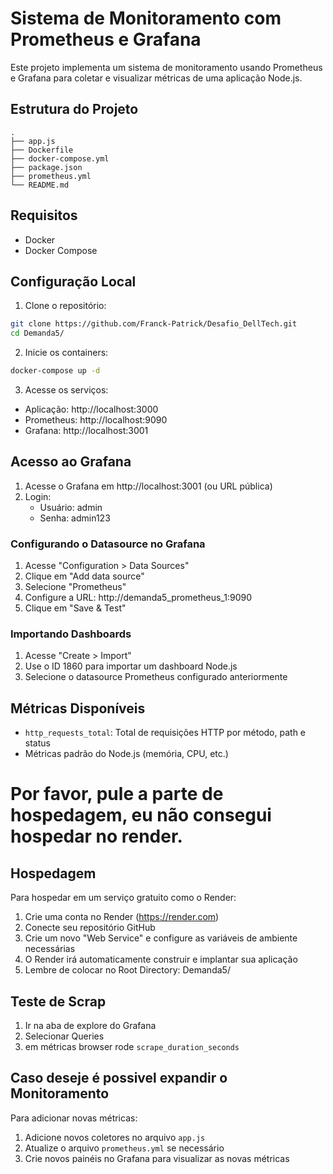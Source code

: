 # Sistema de Monitoramento com Prometheus e Grafana

Este projeto implementa um sistema de monitoramento usando Prometheus e Grafana para coletar e visualizar métricas de uma aplicação Node.js.

## Estrutura do Projeto

```
.
├── app.js
├── Dockerfile
├── docker-compose.yml
├── package.json
├── prometheus.yml
└── README.md
```

## Requisitos

- Docker
- Docker Compose
## Configuração Local

1. Clone o repositório:
```bash
git clone https://github.com/Franck-Patrick/Desafio_DellTech.git
cd Demanda5/
```

2. Inicie os containers:
```bash
docker-compose up -d
```

3. Acesse os serviços:
- Aplicação: http://localhost:3000
- Prometheus: http://localhost:9090
- Grafana: http://localhost:3001

## Acesso ao Grafana

1. Acesse o Grafana em http://localhost:3001 (ou URL pública)
2. Login:
   - Usuário: admin
   - Senha: admin123

### Configurando o Datasource no Grafana

1. Acesse "Configuration > Data Sources"
2. Clique em "Add data source"
3. Selecione "Prometheus"
4. Configure a URL: http://demanda5_prometheus_1:9090
5. Clique em "Save & Test"

### Importando Dashboards

1. Acesse "Create > Import"
2. Use o ID 1860 para importar um dashboard Node.js
3. Selecione o datasource Prometheus configurado anteriormente

## Métricas Disponíveis

- `http_requests_total`: Total de requisições HTTP por método, path e status
- Métricas padrão do Node.js (memória, CPU, etc.)

# Por favor, pule a parte de hospedagem, eu não consegui hospedar no render.
## Hospedagem

Para hospedar em um serviço gratuito como o Render:

1. Crie uma conta no Render (https://render.com)
2. Conecte seu repositório GitHub
3. Crie um novo "Web Service" e configure as variáveis de ambiente necessárias
4. O Render irá automaticamente construir e implantar sua aplicação
5. Lembre de colocar no Root Directory: Demanda5/


## Teste de Scrap

1. Ir na aba de explore do Grafana
2. Selecionar Queries
3. em métricas browser rode `scrape_duration_seconds`

## Caso deseje é possivel expandir o Monitoramento

Para adicionar novas métricas:

1. Adicione novos coletores no arquivo `app.js`
2. Atualize o arquivo `prometheus.yml` se necessário
3. Crie novos painéis no Grafana para visualizar as novas métricas